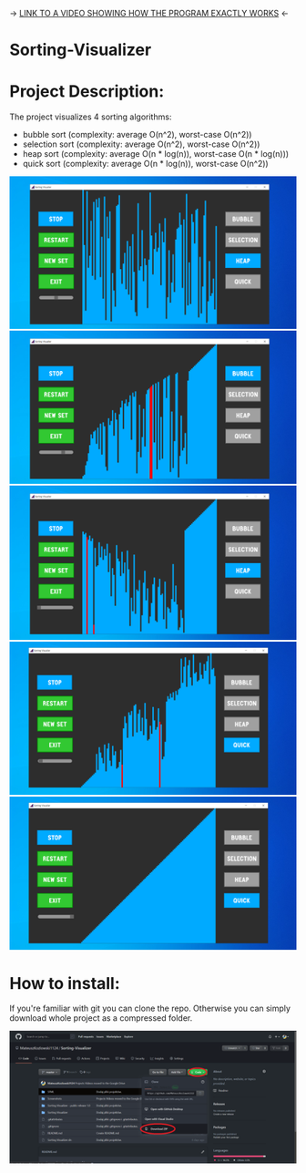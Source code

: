 -> [LINK TO A VIDEO SHOWING HOW THE PROGRAM EXACTLY WORKS](https://youtu.be/6_sju0R5Mtw) <-

# Sorting-Visualizer

# Project Description:
The project visualizes 4 sorting algorithms:
* bubble sort (complexity: average O(n^2), worst-case O(n^2))
* selection sort (complexity: average O(n^2), worst-case O(n^2))
* heap sort (complexity: average O(n * log(n)), worst-case O(n * log(n)))
* quick sort (complexity: average O(n * log(n)), worst-case O(n^2))

![start](Screenshots//start.png)
![bubble sort](Screenshots//bubble_sort.png)
![heap sort](Screenshots//heap_sort.png)
![quick sort](Screenshots//quick_sort.png)
![sorted](Screenshots//sorted.png)

# How to install:
If you're familiar with git you can clone the repo. Otherwise you can simply download whole project as a compressed folder.

![download](Screenshots//download.png)
